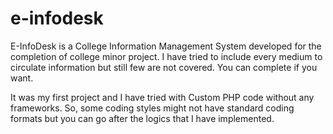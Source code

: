 e-infodesk
==========

E-InfoDesk is a College Information Management System developed for the completion of college minor project.
I have tried to include every medium to circulate information but still few are not covered. You can complete if you want.

It was my first project and I have tried with Custom PHP code without any frameworks. So, some coding styles might not have standard coding formats but you can go after the logics that I have implemented. 
